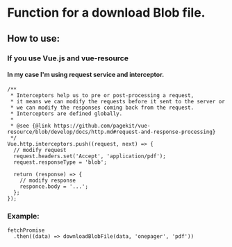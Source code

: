 # Function for a download Blob file.
## How to use:
### If you use Vue.js and vue-resource
#### In my case I'm using request service and interceptor.
```
/**
 * Interceptors help us to pre or post-processing a request,
 * it means we can modify the requests before it sent to the server or
 * we can modify the responses coming back from the request.
 * Interceptors are defined globally.
 *
 * @see {@link https://github.com/pagekit/vue-resource/blob/develop/docs/http.md#request-and-response-processing}
 */
Vue.http.interceptors.push((request, next) => {
  // modify request
  request.headers.set('Accept', 'application/pdf');
  request.responseType = 'blob';

  return (response) => {
    // modify response
    responce.body = '...';
  };
});
```

### Example:
```
fetchPromise
  .then((data) => downloadBlobFile(data, 'onepager', 'pdf'))
```
